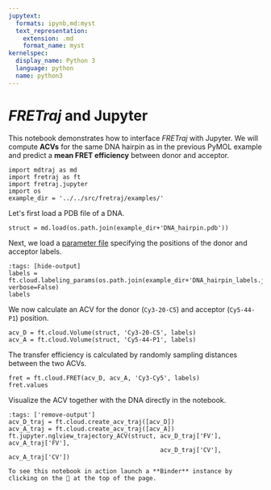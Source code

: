 ```yaml
---
jupytext:
  formats: ipynb,md:myst
  text_representation:
    extension: .md
    format_name: myst
kernelspec:
  display_name: Python 3
  language: python
  name: python3
---
```


# *FRETraj* and Jupyter

This notebook demonstrates how to interface *FRETraj* with Jupyter. We will
compute **ACVs** for the same DNA hairpin as in the previous PyMOL example and
predict a **mean FRET efficiency** between donor and acceptor.

```{code-cell} ipython3
import mdtraj as md
import fretraj as ft
import fretraj.jupyter
import os
example_dir = '../../src/fretraj/examples/'
```


Let's first load a PDB file of a DNA.

```{code-cell} ipython3
struct = md.load(os.path.join(example_dir+'DNA_hairpin.pdb'))
```

Next, we load a [parameter file](../background/parameter_file) specifying the positions of the donor and acceptor labels.

```{code-cell} ipython3
:tags: [hide-output]
labels = ft.cloud.labeling_params(os.path.join(example_dir+'DNA_hairpin_labels.json'), verbose=False)
labels
```

We now calculate an ACV for the donor (`Cy3-20-C5`) and acceptor (`Cy5-44-P1`) position.

```{code-cell} ipython3
acv_D = ft.cloud.Volume(struct, 'Cy3-20-C5', labels)
acv_A = ft.cloud.Volume(struct, 'Cy5-44-P1', labels)
```

The transfer efficiency is calculated by randomly sampling distances between the two ACVs.

```{code-cell} ipython3
fret = ft.cloud.FRET(acv_D, acv_A, 'Cy3-Cy5', labels)
fret.values
```

Visualize the ACV together with the DNA directly in the notebook.

```{code-cell} ipython3
:tags: ['remove-output']
acv_D_traj = ft.cloud.create_acv_traj([acv_D])
acv_A_traj = ft.cloud.create_acv_traj([acv_A])
ft.jupyter.nglview_trajectory_ACV(struct, acv_D_traj['FV'], acv_A_traj['FV'], 
                                          acv_D_traj['CV'], acv_A_traj['CV'])
```

```{hint}
To see this notebook in action launch a **Binder** instance by clicking on the 🚀 at the top of the page.
```


